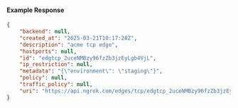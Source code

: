 <!-- Code generated for API Clients. DO NOT EDIT. -->

#### Example Response

```json
{
	"backend": null,
	"created_at": "2025-03-21T10:17:28Z",
	"description": "acme tcp edge",
	"hostports": null,
	"id": "edgtcp_2uceNMBzy96fzZb3jzEyLgb4VjL",
	"ip_restriction": null,
	"metadata": "{\"environment\": \"staging\"}",
	"policy": null,
	"traffic_policy": null,
	"uri": "https://api.ngrok.com/edges/tcp/edgtcp_2uceNMBzy96fzZb3jzEyLgb4VjL"
}
```
